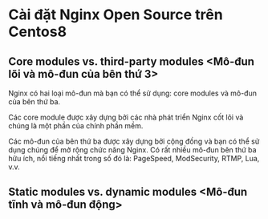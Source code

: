 # Cài đặt Nginx Open Source trên Centos8  



## Core modules vs. third-party modules <Mô-đun lõi và mô-đun của bên thứ 3>  
Nginx có hai loại mô-đun mà bạn có thể sử dụng: core modules và mô-đun của bên thứ ba.

Các core module được xây dựng bởi các nhà phát triển Nginx cốt lõi và chúng là một phần của chính phần mềm.

Các mô-đun của bên thứ ba được xây dựng bởi cộng đồng và bạn có thể sử dụng chúng để mở rộng chức năng Nginx. Có rất nhiều mô-đun bên thứ ba hữu ích, nổi tiếng nhất trong số đó là: PageSpeed, ModSecurity, RTMP, Lua, v.v.

## Static modules vs. dynamic modules <Mô-đun tĩnh và mô-đun động>  

